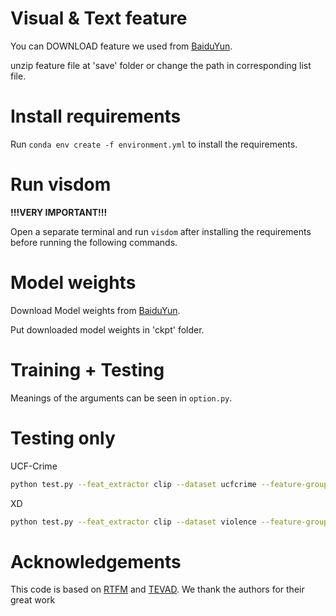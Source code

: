 # Visual & Text feature
You can DOWNLOAD feature we used from [BaiduYun](https://pan.baidu.com/s/1Vw9IBO-kecMpjBS0Tb-7nQ?pwd=8xkx). 

unzip feature file at 'save' folder or change the path in corresponding list file.


# Install requirements
Run `conda env create -f environment.yml` to install the requirements.

# Run visdom
**!!!VERY IMPORTANT!!!**

Open a separate terminal and run `visdom` after installing the requirements before running the following commands.


# Model weights
Download Model weights from [BaiduYun](https://pan.baidu.com/s/1mi4z6HWVa9v3mPNz5BR0iw?pwd=s6tb).

Put downloaded model weights in 'ckpt' folder.


# Training + Testing
Meanings of the arguments can be seen in `option.py`. 

# Testing only

UCF-Crime
```bash 
python test.py --feat_extractor clip --dataset ucfcrime --feature-group both --fusion concat --aggregate_text --extra_loss --feature-size 768 --batch-size 64 --rgb_list list/ucf-clip-train-large.list --test_rgb_list list/ucf-clip-test-large.list --use_dic_gt --emb_folder full
```

XD
```bash
python test.py --feat_extractor clip --dataset violence --feature-group both --fusion add --aggregate_text --extra_loss --feature-size 768 --batch-size 64 --rgb_list list/violence-clip-large.list --test_rgb_list list/violence-clip-test-large.list 
```


# Acknowledgements
This code is based on [RTFM](https://github.com/tianyu0207/RTFM/) and [TEVAD](https://github.com/coranholmes/TEVAD).
We thank the authors for their great work